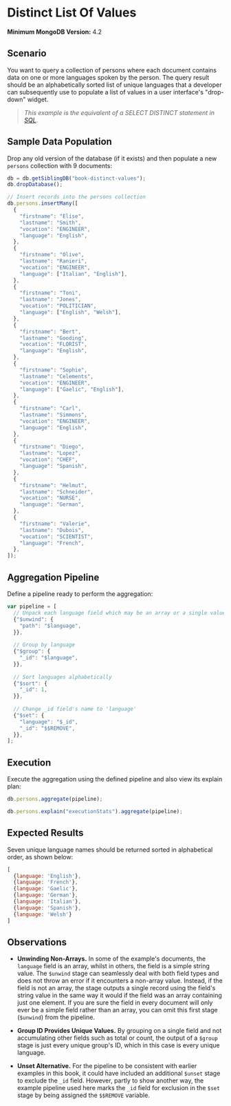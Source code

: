 # Distinct List Of Values

__Minimum MongoDB Version:__ 4.2


## Scenario

You want to query a collection of persons where each document contains data on one or more languages spoken by the person. The query result should be an alphabetically sorted list of unique languages that a developer can subsequently use to populate a list of values in a user interface's "drop-down" widget.

> _This example is the equivalent of a _SELECT DISTINCT_ statement in [SQL](https://en.wikipedia.org/wiki/SQL)._


## Sample Data Population

Drop any old version of the database (if it exists) and then populate a new `persons` collection with 9 documents:

```javascript
db = db.getSiblingDB("book-distinct-values");
db.dropDatabase();

// Insert records into the persons collection
db.persons.insertMany([
  {
    "firstname": "Elise",
    "lastname": "Smith",
    "vocation": "ENGINEER",
    "language": "English",
  },
  {
    "firstname": "Olive",
    "lastname": "Ranieri",
    "vocation": "ENGINEER",
    "language": ["Italian", "English"],
  },
  {
    "firstname": "Toni",
    "lastname": "Jones",
    "vocation": "POLITICIAN",
    "language": ["English", "Welsh"],
  },
  {
    "firstname": "Bert",
    "lastname": "Gooding",
    "vocation": "FLORIST",
    "language": "English",
  },
  {
    "firstname": "Sophie",
    "lastname": "Celements",
    "vocation": "ENGINEER",
    "language": ["Gaelic", "English"],
  },
  {
    "firstname": "Carl",
    "lastname": "Simmons",
    "vocation": "ENGINEER",
    "language": "English",
  },
  {
    "firstname": "Diego",
    "lastname": "Lopez",
    "vocation": "CHEF",
    "language": "Spanish",
  },
  {
    "firstname": "Helmut",
    "lastname": "Schneider",
    "vocation": "NURSE",
    "language": "German",
  },
  {
    "firstname": "Valerie",
    "lastname": "Dubois",
    "vocation": "SCIENTIST",
    "language": "French",
  },
]);  
```


## Aggregation Pipeline

Define a pipeline ready to perform the aggregation:

```javascript
var pipeline = [
  // Unpack each language field which may be an array or a single value
  {"$unwind": {
    "path": "$language",
  }},
  
  // Group by language
  {"$group": {
    "_id": "$language",
  }},
  
  // Sort languages alphabetically
  {"$sort": {
    "_id": 1,
  }}, 
  
  // Change _id field's name to 'language'
  {"$set": {
    "language": "$_id",
    "_id": "$$REMOVE",     
  }},
];
```


## Execution

Execute the aggregation using the defined pipeline and also view its explain plan:

```javascript
db.persons.aggregate(pipeline);
```

```javascript
db.persons.explain("executionStats").aggregate(pipeline);
```


## Expected Results

Seven unique language names should be returned sorted in alphabetical order, as shown below:

```javascript
[
  {language: 'English'},
  {language: 'French'},
  {language: 'Gaelic'},
  {language: 'German'},
  {language: 'Italian'},
  {language: 'Spanish'},
  {language: 'Welsh'}
]
```


## Observations

 * __Unwinding Non-Arrays.__ In some of the example's documents, the `language` field is an array, whilst in others, the field is a simple string value. The `$unwind` stage can seamlessly deal with both field types and does not throw an error if it encounters a non-array value. Instead, if the field is not an array, the stage outputs a single record using the field's string value in the same way it would if the field was an array containing just one element. If you are sure the field in every document will only ever be a simple field rather than an array, you can omit this first stage (`$unwind`) from the pipeline.

 * __Group ID Provides Unique Values.__ By grouping on a single field and not accumulating other fields such as total or count, the output of a `$group` stage is just every unique group's ID, which in this case is every unique language.

 * __Unset Alternative.__ For the pipeline to be consistent with earlier examples in this book, it could have included an additional `$unset` stage to exclude the `_id` field. However, partly to show another way, the example pipeline used here marks the `_id` field for exclusion in the `$set` stage by being assigned the `$$REMOVE` variable.

